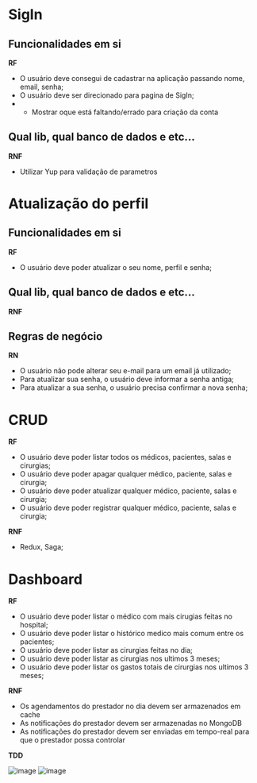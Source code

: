 # SigIn

## Funcionalidades em si
**RF**

- O usuário deve consegui de cadastrar na aplicação passando nome, email, senha;
- O usuário deve ser direcionado para pagina de SigIn;
- - Mostrar oque está faltando/errado para criação da conta

## Qual lib, qual banco de dados e etc...
**RNF**

- Utilizar Yup para validação de parametros

# Atualização do perfil

## Funcionalidades em si
**RF**

- O usuário deve poder atualizar o seu nome, perfil e senha;

## Qual lib, qual banco de dados e etc...
**RNF**

## Regras de negócio
**RN**

- O usuário não pode alterar seu e-mail para um email já utilizado;
- Para atualizar sua senha, o usuário deve informar a senha antiga;
- Para atualizar a sua senha, o usuário precisa confirmar a nova senha;


# CRUD

**RF**

- O usuário deve poder listar todos os médicos, pacientes, salas e cirurgias;
- O usuário deve poder apagar qualquer médico, paciente, salas e cirurgia;
- O usuário deve poder atualizar qualquer médico, paciente, salas e cirurgia;
- O usuário deve poder registrar qualquer médico, paciente, salas e cirurgia;

**RNF**

- Redux, Saga;

# Dashboard

**RF**

- O usuário deve poder listar o médico com mais cirugias feitas no hospital;
- O usuário deve poder listar o histórico medico mais comum entre os pacientes;
- O usuário deve poder listar as cirurgias feitas no dia;
- O usuário deve poder listar as cirurgias nos ultimos 3 meses;
- O usuário deve poder listar os gastos totais de cirurgias nos ultimos 3 meses;

**RNF**

- Os agendamentos do prestador no dia devem ser armazenados em cache
- As notificações do prestador devem ser armazenadas no MongoDB
- As notificações do prestador devem ser enviadas em tempo-real para que o prestador possa controlar

**TDD**

![image](https://github.com/Davibarreto11/reactypescript/assets/102602408/61a2f4d9-5bd8-4a05-a2d5-ba49fc2545e6)
![image](https://github.com/Davibarreto11/reactypescript/assets/102602408/2c5678cf-0d74-42f4-ba4f-898f7d8b23bf)
